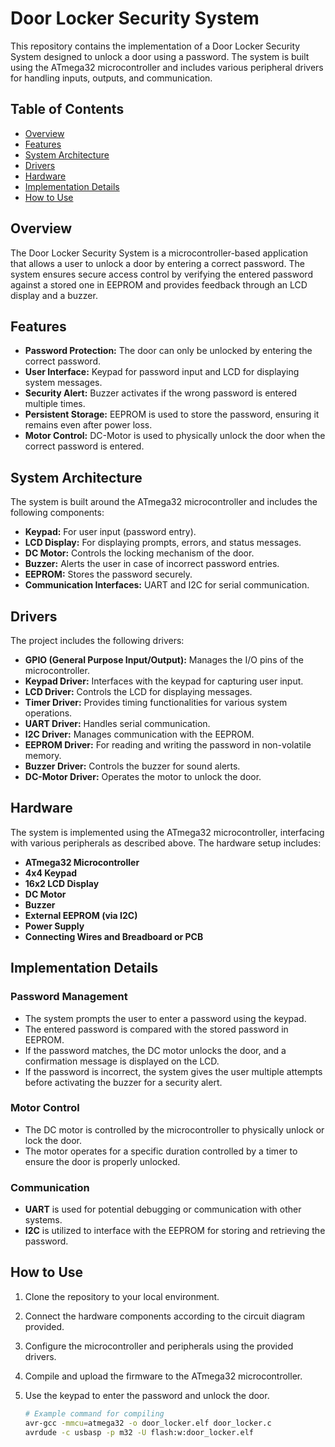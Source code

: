 # Door Locker Security System

This repository contains the implementation of a Door Locker Security System designed to unlock a door using a password. The system is built using the ATmega32 microcontroller and includes various peripheral drivers for handling inputs, outputs, and communication.

## Table of Contents

- [Overview](#overview)
- [Features](#features)
- [System Architecture](#system-architecture)
- [Drivers](#drivers)
- [Hardware](#hardware)
- [Implementation Details](#implementation-details)
- [How to Use](#how-to-use)

## Overview

The Door Locker Security System is a microcontroller-based application that allows a user to unlock a door by entering a correct password. The system ensures secure access control by verifying the entered password against a stored one in EEPROM and provides feedback through an LCD display and a buzzer.

## Features

- **Password Protection:** The door can only be unlocked by entering the correct password.
- **User Interface:** Keypad for password input and LCD for displaying system messages.
- **Security Alert:** Buzzer activates if the wrong password is entered multiple times.
- **Persistent Storage:** EEPROM is used to store the password, ensuring it remains even after power loss.
- **Motor Control:** DC-Motor is used to physically unlock the door when the correct password is entered.

## System Architecture

The system is built around the ATmega32 microcontroller and includes the following components:

- **Keypad:** For user input (password entry).
- **LCD Display:** For displaying prompts, errors, and status messages.
- **DC Motor:** Controls the locking mechanism of the door.
- **Buzzer:** Alerts the user in case of incorrect password entries.
- **EEPROM:** Stores the password securely.
- **Communication Interfaces:** UART and I2C for serial communication.

## Drivers

The project includes the following drivers:

- **GPIO (General Purpose Input/Output):** Manages the I/O pins of the microcontroller.
- **Keypad Driver:** Interfaces with the keypad for capturing user input.
- **LCD Driver:** Controls the LCD for displaying messages.
- **Timer Driver:** Provides timing functionalities for various system operations.
- **UART Driver:** Handles serial communication.
- **I2C Driver:** Manages communication with the EEPROM.
- **EEPROM Driver:** For reading and writing the password in non-volatile memory.
- **Buzzer Driver:** Controls the buzzer for sound alerts.
- **DC-Motor Driver:** Operates the motor to unlock the door.

## Hardware

The system is implemented using the ATmega32 microcontroller, interfacing with various peripherals as described above. The hardware setup includes:

- **ATmega32 Microcontroller**
- **4x4 Keypad**
- **16x2 LCD Display**
- **DC Motor**
- **Buzzer**
- **External EEPROM (via I2C)**
- **Power Supply**
- **Connecting Wires and Breadboard or PCB**

## Implementation Details

### Password Management

- The system prompts the user to enter a password using the keypad.
- The entered password is compared with the stored password in EEPROM.
- If the password matches, the DC motor unlocks the door, and a confirmation message is displayed on the LCD.
- If the password is incorrect, the system gives the user multiple attempts before activating the buzzer for a security alert.

### Motor Control

- The DC motor is controlled by the microcontroller to physically unlock or lock the door.
- The motor operates for a specific duration controlled by a timer to ensure the door is properly unlocked.

### Communication

- **UART** is used for potential debugging or communication with other systems.
- **I2C** is utilized to interface with the EEPROM for storing and retrieving the password.

## How to Use

1. Clone the repository to your local environment.
2. Connect the hardware components according to the circuit diagram provided.
3. Configure the microcontroller and peripherals using the provided drivers.
4. Compile and upload the firmware to the ATmega32 microcontroller.
5. Use the keypad to enter the password and unlock the door.

    ```sh
    # Example command for compiling
    avr-gcc -mmcu=atmega32 -o door_locker.elf door_locker.c
    avrdude -c usbasp -p m32 -U flash:w:door_locker.elf
    ```

